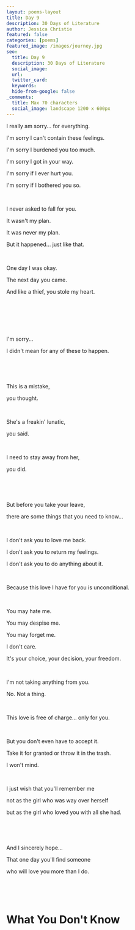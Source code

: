 ```yaml
---
layout: poems-layout
title: Day 9
description: 30 Days of Literature
author: Jessica Christie
featured: false
categories: [poems]
featured_image: /images/journey.jpg
seo:
  title: Day 9
  description: 30 Days of Literature
  social_image:
  url:
  twitter_card:
  keywords:
  hide-from-google: false
_comments:
  title: Max 70 characters
  social_image: landscape 1200 x 600px
---
```

I really am sorry... for everything.

I'm sorry I can't contain these feelings.

I'm sorry I burdened you too much.

I'm sorry I got in your way.

I'm sorry if I ever hurt you.

I'm sorry if I bothered you so.

&nbsp;

I never asked to fall for you.

It wasn't my plan.

It was never my plan.

But it happened... just like that.

&nbsp;

One day I was okay.

The next day you came.

And like a thief, you stole my heart.

&nbsp;

&nbsp;

&nbsp;

I'm sorry...

I didn't mean for any of these to happen.

&nbsp;

&nbsp;

This is a mistake,

you thought.

&nbsp;

She's a freakin' lunatic,

you said.

&nbsp;

I need to stay away from her,

you did.

&nbsp;

&nbsp;


But before you take your leave,

there are some things that you need to know...

&nbsp;

I don't ask you to love me back.

I don't ask you to return my feelings.

I don't ask you to do anything about it.

&nbsp;

Because this love I have for you is unconditional.

&nbsp;

You may hate me.

You may despise me.

You may forget me.

I don't care.

It's your choice, your decision, your freedom.

&nbsp;

I'm not taking anything from you.

No. Not a thing.

&nbsp;

This love is free of charge... only for you.

&nbsp;

But you don't even have to accept it.

Take it for granted or throw it in the trash.

I won't mind.

&nbsp;

I just wish that you'll remember me

not as the girl who was way over herself

but as the girl who loved you with all she had.

&nbsp;

&nbsp;

And I sincerely hope...

That one day you'll find someone

who will love you more than I do.

&nbsp;

&nbsp;

# What You Don't Know

&nbsp;

&nbsp;
